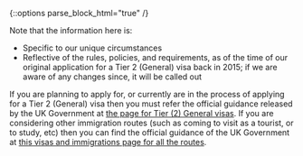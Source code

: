 {::options parse_block_html="true" /}
<div class='{{ include.class }}'>
Note that the information here is:

* Specific to our unique circumstances
* Reflective of the rules, policies, and requirements, as of the time of our original application for a Tier 2 (General) visa back in 2015; if we are aware of any changes since, it will be called out

If you are planning to apply for, or currently are in the process of applying for a Tier 2 (General) visa then you must refer the official guidance released by the UK Government at [the page for Tier (2) General visas](https://www.gov.uk/tier-2-general). If you are considering other immigration routes (such as coming to visit as a tourist, or to study, etc) then you can find the official guidance of the UK Government at [this visas and immigrations page for all the routes](https://www.gov.uk/browse/visas-immigration).
</div>